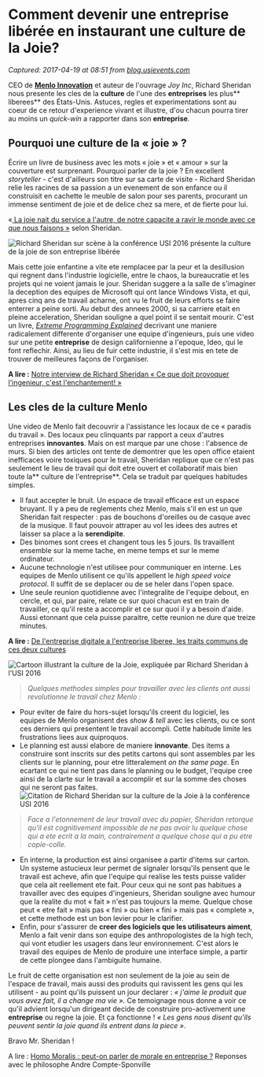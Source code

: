 # Comment devenir une entreprise libérée en instaurant une culture de la Joie?

_Captured: 2017-04-19 at 08:51 from [blog.usievents.com](https://blog.usievents.com/devenir-entreprise-liberee-culture-joie/?utm_content=buffer9cb26&utm_medium=social&utm_source=twitter.com&utm_campaign=buffer)_

CEO de **[Menlo Innovation](http://menloinnovations.com/)** et auteur de l'ouvrage _Joy Inc_, Richard Sheridan nous presente les cles de la **culture** de l'une des **entreprises** les plus** liberees** des États-Unis. Astuces, regles et experimentations sont au coeur de ce retour d'experience vivant et illustre, d'ou chacun pourra tirer au moins un _quick-win_ a rapporter dans son **entreprise**.

## **Pourquoi une culture de la « joie » ?**

Écrire un livre de business avec les mots « joie » et « amour » sur la couverture est surprenant. Pourquoi parler de la joie ? En excellent _storyteller_ - c'est d'ailleurs son titre sur sa carte de visite - Richard Sheridan relie les racines de sa passion a un evenement de son enfance ou il construisit en cachette le meuble de salon pour ses parents, procurant un immense sentiment de joie et de delice chez sa mere, et de fierte pour lui.

«[ La joie nait du service a l'autre, de notre capacite a ravir le monde avec ce que nous faisons »](https://twitter.com/intent/tweet?url=https%3A%2F%2Fblog.usievents.com%2Fdevenir-entreprise-liberee-culture-joie%2F&text=%C2%AB+La+joie+na%C3%AEt+du+service+%C3%A0+l%E2%80%99autre%2C+de+notre+capacit%C3%A9+%C3%A0+ravir+le+monde+avec+ce+que+nous+faisons+%C2%BB&via=USIEvents) selon Sheridan.

![Richard Sheridan sur scène à la conférence USI 2016 présente la culture de la joie de son entreprise libérée](https://blog.usievents.com/wp-content/uploads/2016/11/richard-sheridan-usi-300x200.jpg)

Mais cette joie enfantine a vite ete remplacee par la peur et la desillusion qui regnent dans l'industrie logicielle, entre le chaos, la bureaucratie et les projets qui ne voient jamais le jour. Sheridan suggere a la salle de s'imaginer la deception des equipes de Microsoft qui ont lance Windows Vista, et qui, apres cinq ans de travail acharne, ont vu le fruit de leurs efforts se faire enterrer a peine sorti. Au debut des annees 2000, si sa carriere etait en pleine acceleration, Sheridan souligne a quel point il se sentait mourir. C'est un livre, _[Extreme Programming Explained](https://www.amazon.com/Extreme-Programming-Explained-Embrace-Change/dp/0321278658)_ decrivant une maniere radicalement differente d'organiser une equipe d'ingenieurs, puis une video sur une petite **entreprise** de design californienne a l'epoque, Ideo, qui le font reflechir. Ainsi, au lieu de fuir cette industrie, il s'est mis en tete de trouver de meilleures façons de l'organiser.

**A lire :** [Notre interview de Richard Sheridan « Ce que doit provoquer l'ingenieur, c'est l'enchantement! »](https://blog.usievents.com/interview-richard-sheridan-ma-culture-etre-leader-et-non-pas-patron/)

## Les cles de la culture Menlo

Une video de Menlo fait decouvrir a l'assistance les locaux de ce « paradis du travail ». Des locaux peu clinquants par rapport a ceux d'autres entreprises **innovantes**. Mais on est marque par une chose : l'absence de murs. Si bien des articles ont tente de demontrer que les open office etaient inefficaces voire toxiques pour le travail, Sheridan replique que ce n'est pas seulement le lieu de travail qui doit etre ouvert et collaboratif mais bien toute la** culture de l'entreprise**. Cela se traduit par quelques habitudes simples.

  * Il faut accepter le bruit. Un espace de travail efficace est un espace bruyant. Il y a peu de reglements chez Menlo, mais s'il en est un que Sheridan fait respecter : pas de bouchons d'oreilles ou de casque avec de la musique. Il faut pouvoir attraper au vol les idees des autres et laisser sa place a la **serendipite**.
  * Des binomes sont crees et changent tous les 5 jours. Ils travaillent ensemble sur la meme tache, en meme temps et sur le meme ordinateur.
  * Aucune technologie n'est utilisee pour communiquer en interne. Les equipes de Menlo utilisent ce qu'ils appellent le _high speed voice protocol_. Il suffit de se deplacer ou de se heler dans l'open space.
  * Une seule reunion quotidienne avec l'integralite de l'equipe debout, en cercle, et qui, par paire, relate ce sur quoi chacun est en train de travailler, ce qu'il reste a accomplir et ce sur quoi il y a besoin d'aide. Aussi etonnant que cela puisse paraitre, cette reunion ne dure que treize minutes.

**A lire :** [De l'entreprise digitale a l'entreprise liberee, les traits communs de ces deux cultures](https://blog.usievents.com/entreprise-digitale-entreprise-liberee/)

![Cartoon illustrant la culture de la Joie, expliquée par Richard Sheridan à l'USI 2016](https://blog.usievents.com/wp-content/uploads/2016/11/culture-joie-menlo-innovation-300x212.jpg)

> _Quelques methodes simples pour travailler avec les clients ont aussi revolutionne le travail chez Menlo :_

  * Pour eviter de faire du hors-sujet lorsqu'ils creent du logiciel, les equipes de Menlo organisent des _show & tell_ avec les clients, ou ce sont ces derniers qui presentent le travail accompli. Cette habitude limite les frustrations liees aux quiproquos.
  * Le planning est aussi elabore de maniere **innovante**. Des items a construire sont inscrits sur des petits cartons qui sont assembles par les clients sur le planning, pour etre litteralement _on the same page_. En ecartant ce qui ne tient pas dans le planning ou le budget, l'equipe cree ainsi de la clarte sur le travail a accomplir et sur la somme des choses qui ne seront pas faites.
![Citation de Richard Sheridan sur la culture de la Joie à la conférence USI 2016](https://blog.usievents.com/wp-content/uploads/2016/11/citation-richard-sheridan-usi-300x200.png)

> _Face a l'etonnement de leur travail avec du papier, Sheridan retorque qu'il est cognitivement impossible de ne pas avoir lu quelque chose qui a ete ecrit a la main, contrairement a quelque chose qui a pu etre copie-colle._

  * En interne, la production est ainsi organisee a partir d'items sur carton. Un systeme astucieux leur permet de signaler lorsqu'ils pensent que le travail est acheve, afin que l'equipe qui realise les tests puisse valider que cela ait reellement ete fait. Pour ceux qui ne sont pas habitues a travailler avec des equipes d'ingenieurs, Sheridan souligne avec humour que la realite du mot « fait » n'est pas toujours la meme. Quelque chose peut « etre fait » mais pas « fini » ou bien « fini » mais pas « complete », et cette methode est un bon levier pour le clarifier.
  * Enfin, pour s'assurer de **creer des logiciels que les utilisateurs aiment**, Menlo a fait venir dans son equipe des anthropologistes de la high tech, qui vont etudier les usagers dans leur environnement. C'est alors le travail des equipes de Menlo de produire une interface simple, a partir de cette plongee dans l'ambiguite humaine.

Le fruit de cette organisation est non seulement de la joie au sein de l'espace de travail, mais aussi des produits qui ravissent les gens qui les utilisent - au point qu'ils puissent un jour declarer : _« j'aime le produit que vous avez fait, il a change ma vie »._ Ce temoignage nous donne a voir ce qu'il advient lorsqu'un dirigeant decide de construire pro-activement une **entreprise** ou regne la joie. Et ça fonctionne ! _« Les gens nous disent qu'ils peuvent sentir la joie quand ils entrent dans la piece »_.

Bravo Mr. Sheridan !

A lire : [Homo Moralis : peut-on parler de morale en entreprise ?](https://blog.usievents.com/andre-comte-sponville-homo-moralis-de-morale-entreprise/) Reponses avec le philosophe Andre Compte-Sponville
